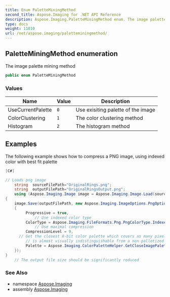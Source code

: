 ```yaml
---
title: Enum PaletteMiningMethod
second_title: Aspose.Imaging for .NET API Reference
description: Aspose.Imaging.PaletteMiningMethod enum. The image palette mining method
type: docs
weight: 11010
url: /net/aspose.imaging/paletteminingmethod/
---
```

## PaletteMiningMethod enumeration

The image palette mining method

```csharp
public enum PaletteMiningMethod
```

### Values

| Name | Value | Description |
| --- | --- | --- |
| UseCurrentPalette | `0` | Use exisiting palette of the image |
| ColorClustering | `1` | The color clustering method |
| Histogram | `2` | The histogram method |

## Examples

The following example shows how to compress a PNG image, using indexed color with best fit palette

```csharp
[C#]

// Loads png image        
    string  sourceFilePath="OriginalRings.png";
    string  outputFilePath="OriginalRingsOutput.png";
    using (Aspose.Imaging.Image image = Aspose.Imaging.Image.Load(sourceFilePath))
{
    image.Save(outputFilePath, new Aspose.Imaging.ImageOptions.PngOptions()
    {
         Progressive = true,
             // Use indexed color type
         ColorType = Aspose.Imaging.FileFormats.Png.PngColorType.IndexedColor,
             // Use maximal compression
         CompressionLevel = 9,
      // Get the closest 8-bit color palette which covers as many pixels as possible, so that a palettized image
         // is almost visually indistinguishable from a non-palletized one.
         Palette = Aspose.Imaging.ColorPaletteHelper.GetCloseImagePalette((Aspose.Imaging.RasterImage)image, 256, Aspose.Imaging.PaletteMiningMethod.Histogram)
    });
}
    // The output file size should be significantly reduced
```

### See Also

* namespace [Aspose.Imaging](../../aspose.imaging/)
* assembly [Aspose.Imaging](../../)


